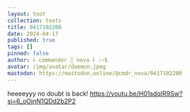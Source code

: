 ```yaml
---
layout: toot
collection: toots
title: 0417102200
date: 2024-04-17
published: true
tags: []
pinned: false
author: ⸸ commander ░ nova ⸸ :~$
avatar: /img/avatar/daemon.jpeg
mastodon: https://mastodon.online/@cmdr_nova/0417102200
---
```


heeeeyyy no doubt is back! https://youtu.be/H01sdqIR9Sw?si=6_oOjnN1QDd2b2P2
